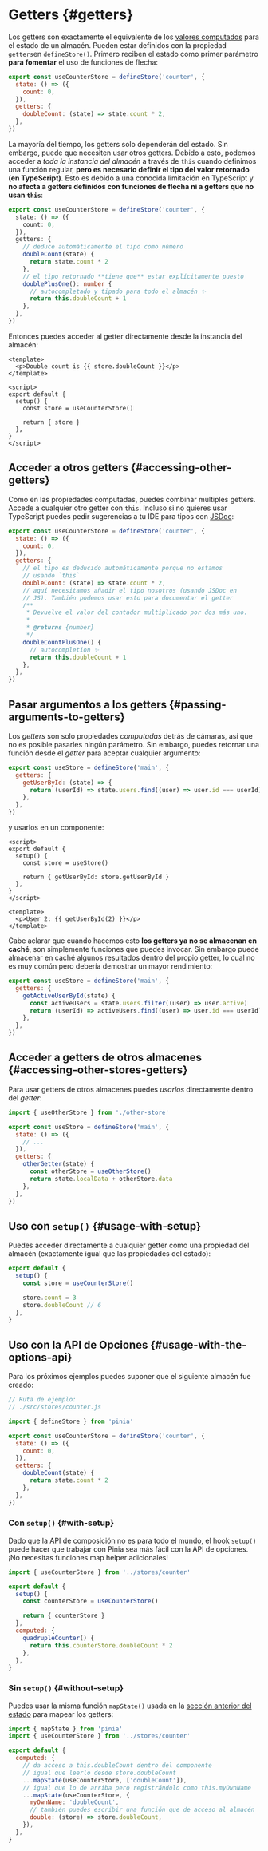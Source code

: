 # Getters {#getters}

<VueSchoolLink
  href="https://vueschool.io/lessons/getters-in-pinia"
  title="Learn all about getters in Pinia"
/>

Los getters son exactamente el equivalente de los [valores computados](https://vuejs.org/guide/essentials/computed.html) para el estado de un almacén. Pueden estar definidos con la propiedad `getters`en `defineStore()`. Primero reciben el estado como primer parámetro **para fomentar** el uso de funciones de flecha:

```js
export const useCounterStore = defineStore('counter', {
  state: () => ({
    count: 0,
  }),
  getters: {
    doubleCount: (state) => state.count * 2,
  },
})
```

La mayoría del tiempo, los getters solo dependerán del estado. Sin embargo, puede que necesiten usar otros getters. Debido a esto, podemos acceder a _toda la instancia del almacén_ a través de `this` cuando definimos una función regular, **pero es necesario definir el tipo del valor retornado (en TypeScript)**. Esto es debido a una conocida limitación en TypeScript y **no afecta a getters definidos con funciones de flecha ni a getters que no usan `this`**:

```ts
export const useCounterStore = defineStore('counter', {
  state: () => ({
    count: 0,
  }),
  getters: {
    // deduce automáticamente el tipo como número
    doubleCount(state) {
      return state.count * 2
    },
    // el tipo retornado **tiene que** estar explícitamente puesto
    doublePlusOne(): number {
      // autocompletado y tipado para todo el almacén ✨
      return this.doubleCount + 1
    },
  },
})
```

Entonces puedes acceder al getter directamente desde la instancia del almacén:

```vue
<template>
  <p>Double count is {{ store.doubleCount }}</p>
</template>

<script>
export default {
  setup() {
    const store = useCounterStore()

    return { store }
  },
}
</script>
```

## Acceder a otros getters {#accessing-other-getters}

Como en las propiedades computadas, puedes combinar multiples getters. Accede a cualquier otro getter con `this`. Incluso si no quieres usar TypeScript puedes pedir sugerencias a tu IDE para tipos con [JSDoc](https://jsdoc.app/tags-returns.html):

```js
export const useCounterStore = defineStore('counter', {
  state: () => ({
    count: 0,
  }),
  getters: {
    // el tipo es deducido automáticamente porque no estamos 
    // usando `this`
    doubleCount: (state) => state.count * 2,
    // aquí necesitamos añadir el tipo nosotros (usando JSDoc en 
    // JS). También podemos usar esto para documentar el getter
    /**
     * Devuelve el valor del contador multiplicado por dos más uno.
     *
     * @returns {number}
     */
    doubleCountPlusOne() {
      // autocompletion ✨
      return this.doubleCount + 1
    },
  },
})
```

## Pasar argumentos a los getters {#passing-arguments-to-getters}

Los _getters_ son solo propiedades _computadas_ detrás de cámaras, así que no es posible pasarles ningún parámetro. Sin embargo, puedes retornar una función desde el _getter_ para aceptar cualquier argumento:

```js
export const useStore = defineStore('main', {
  getters: {
    getUserById: (state) => {
      return (userId) => state.users.find((user) => user.id === userId)
    },
  },
})
```

y usarlos en un componente:

```vue
<script>
export default {
  setup() {
    const store = useStore()

    return { getUserById: store.getUserById }
  },
}
</script>

<template>
  <p>User 2: {{ getUserById(2) }}</p>
</template>
```

Cabe aclarar que cuando hacemos esto **los getters ya no se almacenan en caché**, son simplemente funciones que puedes invocar. Sin embargo puede almacenar en caché algunos resultados dentro del propio getter, lo cual no es muy común pero debería demostrar un mayor rendimiento:

```js
export const useStore = defineStore('main', {
  getters: {
    getActiveUserById(state) {
      const activeUsers = state.users.filter((user) => user.active)
      return (userId) => activeUsers.find((user) => user.id === userId)
    },
  },
})
```

## Acceder a getters de otros almacenes {#accessing-other-stores-getters}

Para usar getters de otros almacenes puedes _usarlos_ directamente dentro del _getter_:

```js
import { useOtherStore } from './other-store'

export const useStore = defineStore('main', {
  state: () => ({
    // ...
  }),
  getters: {
    otherGetter(state) {
      const otherStore = useOtherStore()
      return state.localData + otherStore.data
    },
  },
})
```

## Uso con `setup()` {#usage-with-setup}

Puedes acceder directamente a cualquier getter como una propiedad del almacén (exactamente igual que las propiedades del estado):

```js
export default {
  setup() {
    const store = useCounterStore()

    store.count = 3
    store.doubleCount // 6
  },
}
```

## Uso con la API de Opciones {#usage-with-the-options-api}

<VueSchoolLink
  href="https://vueschool.io/lessons/access-pinia-getters-in-the-options-api"
  title="Access Pinia Getters via the Options API"
/>

Para los próximos ejemplos puedes suponer que el siguiente almacén fue creado:

```js
// Ruta de ejemplo:
// ./src/stores/counter.js

import { defineStore } from 'pinia'

export const useCounterStore = defineStore('counter', {
  state: () => ({
    count: 0,
  }),
  getters: {
    doubleCount(state) {
      return state.count * 2
    },
  },
})
```

### Con `setup()` {#with-setup}

Dado que la API de composición no es para todo el mundo, el hook `setup()` puede hacer que trabajar con Pinia sea más fácil con la API de opciones. ¡No necesitas funciones map helper adicionales!

```js
import { useCounterStore } from '../stores/counter'

export default {
  setup() {
    const counterStore = useCounterStore()

    return { counterStore }
  },
  computed: {
    quadrupleCounter() {
      return this.counterStore.doubleCount * 2
    },
  },
}
```

### Sin `setup()` {#without-setup}

Puedes usar la misma función `mapState()` usada en la [sección anterior del estado](./state.md##usage-with-the-options-api) para mapear los getters:

```js
import { mapState } from 'pinia'
import { useCounterStore } from '../stores/counter'

export default {
  computed: {
    // da acceso a this.doubleCount dentro del componente
    // igual que leerlo desde store.doubleCount
    ...mapState(useCounterStore, ['doubleCount']),
    // igual que lo de arriba pero registrándolo como this.myOwnName
    ...mapState(useCounterStore, {
      myOwnName: 'doubleCount',
      // también puedes escribir una función que de acceso al almacén
      double: (store) => store.doubleCount,
    }),
  },
}
```
